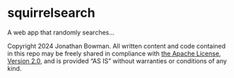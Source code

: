 # squirrelsearch

A web app that randomly searches... 

Copyright 2024 Jonathan Bowman. All written content and code contained in this repo may
be freely shared in compliance with [the Apache License, Version 2.0](LICENSE),
and is provided “AS IS” without warranties or conditions of any kind.

